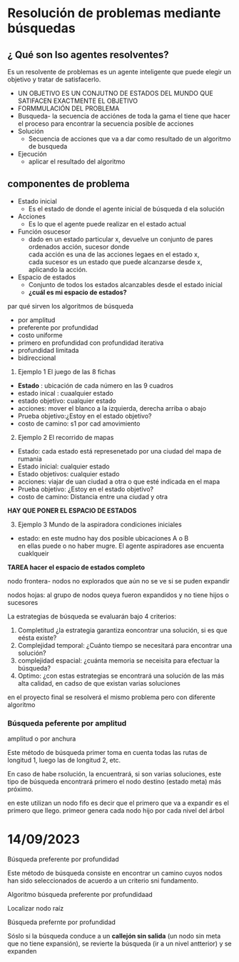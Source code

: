# Resolución de problemas mediante búsquedas

## ¿ Qué son lso agentes resolventes? 

Es un resolvente de problemas es un agente inteligente que puede elegir un objetivo y tratar de satisfacerlo. 

- UN OBJETIVO ES UN CONJUTNO DE ESTADOS DEL MUNDO QUE SATIFACEN EXACTMENTE EL OBJETIVO 
- FORMMULACIÓN DEL PROBLEMA 
- Busqueda- la secuencia de acciónes de toda la gama el tiene que hacer el proceso para encontrar la secuencia posible de acciones 
- Solución
  - Secuencia de acciones que va a dar como resultado de un algoritmo de busqueda 
- Ejecución 
  - aplicar el resultado del algoritmo 


## componentes de problema 
- Estado inicial 
  - Es el estado de donde el agente inicial de búsqueda d ela solución 
- Acciones
  - Es lo que el agente puede realizar en el estado actual 
- Función osucesor 
  - dado en un estado particular x, devuelve un conjunto de pares ordenados acción, sucesor donde <br> cada acción es una de las acciones legaes en el estado x, <br> cada sucesor es un estado que puede alcanzarse desde x, <br> aplicando la acción.
- Espacio de estados
  - Conjunto de todos los estados alcanzables desde el estado inicial
  - **¿cuál es mi espacio de estados?**

par qué sirven los algoritmos de búsqueda
- por amplitud 
- preferente por profundidad 
- costo uniforme
- primero en profundidad con profundidad iterativa
- profundidad limitada
- bidireccional


1. Ejemplo 1 
El juego de las 8 fichas
- **Estado** : ubicación de cada número en las 9 cuadros
- estado inical : cuaalquier estado
- estado objetivo: cualquier estado
- acciones: mover el blanco a la izquierda, derecha arriba o abajo
- Prueba objetivo:¿Estoy en el estado objetivo?
- costo de camino: s1 por cad amovimiento


2. Ejemplo 2 
El recorrido de mapas
- Estado: cada estado está represenetado por una ciudad del mapa de rumania
- Estado inicial: cualquier estado
- Estado objetivos: cualquier estado
- acciones: viajar de uan ciudad a otra o que esté indicada en el mapa
- Prueba objetivo: ¿Estoy en el estado objetivo?
- costo de camino: Distancia entre una ciudad y otra

**HAY QUE PONER EL ESPACIO DE ESTADOS**

3. Ejemplo 3
Mundo de la aspiradora
condiciones iniciales
- estado: en este mudno hay dos posible ubicaciones A o B <br> en ellas puede o no haber mugre. El agente aspiradores ase encuenta cuaklqueir 

**TAREA hacer el espacio de estados completo**

nodo frontera- nodos no explorados que aún no se ve si se puden expandir 

nodos hojas: al grupo de nodos queya fueron expandidos y no tiene hijos o sucesores

La estrategias de búsqueda se evaluarán bajo 4 criterios:
1. Completitud ¿la estrategia garantiza eoncontrar una solución, si es que eésta existe?
2. Complejidad temporal: ¿Cuánto tiempo se necesitará para encontrar una solución?
3. complejidad espacial: ¿cuánta memoria se neceisita para efectuar la búsqueda?
4. Optimo: ¿con estas estrategias se encontrará una solución de las más alta calidad, en cadso de que existan varias soluciones


en el proyecto final se resolverá el mismo problema pero con diferente algoritmo 


### Búsqueda peferente por amplitud

amplitud o por anchura

Este método de búsqueda primer toma en cuenta todas las rutas de longitud 1, luego las de longitud 2, etc. 

En caso de habe rsolución, la encuentrará, si son varias soluciones, este tipo de búsqueda encontrará primero el nodo destino (estado meta) más próximo. 

en este utilizan un nodo fifo es decir que el primero que va a expandir es el primero que llego. primeor genera cada nodo hijo por cada nivel del árbol 

# 14/09/2023



Búsqueda preferente por profundidad

Este método de búsqueda consiste en encontrar un camino cuyos nodos han sido seleccionados de acuerdo a un criterio sni fundamento. 

Algoritmo búsqueda preferente por profundidaad 

Localizar nodo raíz 

Búsqueda prefernte por profundidad 

Sóslo si la búsqueda conduce a un **callejón sin salida** (un nodo sin meta que no tiene expansión), se revierte la búsqueda (ir a un nivel antterior) y se expanden 

